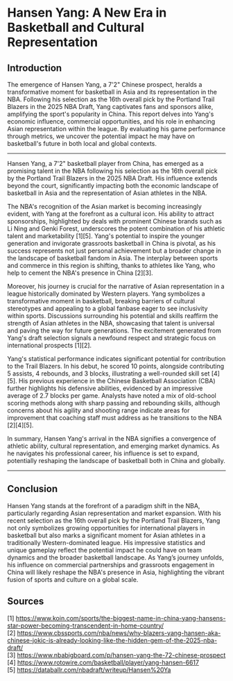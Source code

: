 # Hansen Yang: A New Era in Basketball and Cultural Representation

## Introduction

The emergence of Hansen Yang, a 7'2" Chinese prospect, heralds a transformative moment for basketball in Asia and its representation in the NBA. Following his selection as the 16th overall pick by the Portland Trail Blazers in the 2025 NBA Draft, Yang captivates fans and sponsors alike, amplifying the sport's popularity in China. This report delves into Yang's economic influence, commercial opportunities, and his role in enhancing Asian representation within the league. By evaluating his game performance through metrics, we uncover the potential impact he may have on basketball's future in both local and global contexts.

---


Hansen Yang, a 7'2" basketball player from China, has emerged as a promising talent in the NBA following his selection as the 16th overall pick by the Portland Trail Blazers in the 2025 NBA Draft. His influence extends beyond the court, significantly impacting both the economic landscape of basketball in Asia and the representation of Asian athletes in the NBA.

The NBA's recognition of the Asian market is becoming increasingly evident, with Yang at the forefront as a cultural icon. His ability to attract sponsorships, highlighted by deals with prominent Chinese brands such as Li Ning and Genki Forest, underscores the potent combination of his athletic talent and marketability [1][5]. Yang's potential to inspire the younger generation and invigorate grassroots basketball in China is pivotal, as his success represents not just personal achievement but a broader change in the landscape of basketball fandom in Asia. The interplay between sports and commerce in this region is shifting, thanks to athletes like Yang, who help to cement the NBA's presence in China [2][3].

Moreover, his journey is crucial for the narrative of Asian representation in a league historically dominated by Western players. Yang symbolizes a transformative moment in basketball, breaking barriers of cultural stereotypes and appealing to a global fanbase eager to see inclusivity within sports. Discussions surrounding his potential and skills reaffirm the strength of Asian athletes in the NBA, showcasing that talent is universal and paving the way for future generations. The excitement generated from Yang's draft selection signals a newfound respect and strategic focus on international prospects [1][2].

Yang's statistical performance indicates significant potential for contribution to the Trail Blazers. In his debut, he scored 10 points, alongside contributing 5 assists, 4 rebounds, and 3 blocks, illustrating a well-rounded skill set [4][5]. His previous experience in the Chinese Basketball Association (CBA) further highlights his defensive abilities, evidenced by an impressive average of 2.7 blocks per game. Analysts have noted a mix of old-school scoring methods along with sharp passing and rebounding skills, although concerns about his agility and shooting range indicate areas for improvement that coaching staff must address as he transitions to the NBA [2][4][5].

In summary, Hansen Yang's arrival in the NBA signifies a convergence of athletic ability, cultural representation, and emerging market dynamics. As he navigates his professional career, his influence is set to expand, potentially reshaping the landscape of basketball both in China and globally.


---

## Conclusion

Hansen Yang stands at the forefront of a paradigm shift in the NBA, particularly regarding Asian representation and market expansion. With his recent selection as the 16th overall pick by the Portland Trail Blazers, Yang not only symbolizes growing opportunities for international players in basketball but also marks a significant moment for Asian athletes in a traditionally Western-dominated league. His impressive statistics and unique gameplay reflect the potential impact he could have on team dynamics and the broader basketball landscape. As Yang’s journey unfolds, his influence on commercial partnerships and grassroots engagement in China will likely reshape the NBA's presence in Asia, highlighting the vibrant fusion of sports and culture on a global scale.

## Sources
[1] https://www.koin.com/sports/the-biggest-name-in-china-yang-hansens-star-power-becoming-transcendent-in-home-country/  
[2] https://www.cbssports.com/nba/news/why-blazers-yang-hansen-aka-chinese-jokic-is-already-looking-like-the-hidden-gem-of-the-2025-nba-draft/  
[3] https://www.nbabigboard.com/p/hansen-yang-the-72-chinese-prospect  
[4] https://www.rotowire.com/basketball/player/yang-hansen-6617  
[5] https://databallr.com/nbadraft/writeup/Hansen%20Ya